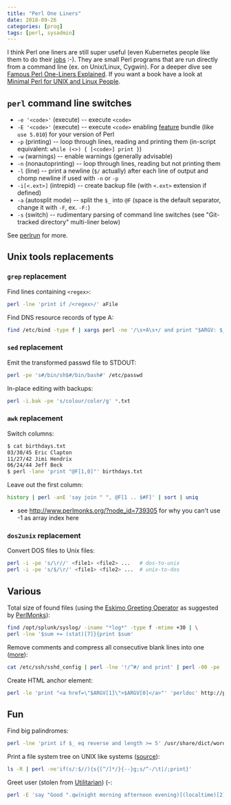 ```yaml
---
title: "Perl One Liners"
date: 2018-09-26
categories: [prog]
tags: [perl, sysadmin]
---
```


I think Perl one liners are still super useful (even Kubernetes people like them to do their [jobs](https://kubernetes.io/docs/concepts/workloads/controllers/jobs-run-to-completion/#running-an-example-job) :-). They are small Perl programs that are run directly from a command line (ex. on Unix/Linux, Cygwin). For a deeper dive see [Famous Perl One-Liners Explained](http://www.catonmat.net/blog/perl-one-liners-explained-part-one/). If you want a book have a look at [Minimal Perl for UNIX and Linux People](http://www.amazon.com/Minimal-Perl-UNIX-Linux-People/dp/1932394508/ref=sr_1_1?ie=UTF8&qid=1358096838&sr=8-1&keywords=minimal+perl+for+unix).

## `perl` command line switches

* `-e '<code>'` (execute) -- execute `<code>`
* `-E '<code>'` (execute) -- execute `<code>` enabling [feature](http://perldoc.perl.org/feature.html) bundle (like `use 5.010`) for your version of Perl
* `-p` (printing) -- loop through lines, reading and printing them (in-script equivalent: `while (<>) { [<code>] print }`)
* `-w` (warnings) -- enable warnings (generally advisable)
* `-n` (nonautoprinting) -- loop through lines, reading but not printing them
* `-l` (line) -- print a newline (`$/` actually) after each line of output and chomp newline if used with `-n` or `-p`
* `-i[<.ext>]` (intrepid) -- create backup file (with `<.ext>` extension if defined)
* `-a` (autosplit mode) -- split the `$_` into `@F` (space is the default separator, change it with `-F`, ex. `-F:`)
* `-s` (switch) -- rudimentary parsing of command line switches (see "Git-tracked directory" multi-liner below)

See [perlrun](http://perldoc.perl.org/perlrun.html) for more.

## Unix tools replacements

### `grep` replacement

Find lines containing `<regex>`:

```bash
perl -lne 'print if /<regex>/' aFile
```

Find DNS resource records of type A:

```bash
find /etc/bind -type f | xargs perl -ne '/\s+A\s+/ and print "$ARGV: $_"'
```

### `sed` replacement

Emit the transformed passwd file to STDOUT:

```bash
perl -pe 's#/bin/sh$#/bin/bash#' /etc/passwd
```

In-place editing with backups:

```bash
perl -i.bak -pe 's/colour/color/g' *.txt
```

### `awk` replacement

Switch columns:

```bash
$ cat birthdays.txt
03/30/45 Eric Clapton
11/27/42 Jimi Hendrix
06/24/44 Jeff Beck
$ perl -lane 'print "@F[1,0]"' birthdays.txt
```

Leave out the first column:

```bash
history | perl -anE 'say join " ", @F[1 .. $#F]' | sort | uniq
```

* see http://www.perlmonks.org/?node_id=739305 for why you can't use -1 as array index here

### `dos2unix` replacement

Convert DOS files to Unix files:

```bash
perl -i -pe 's/\r//' <file1> <file2> ...   # dos-to-unix
perl -i -pe 's/$/\r/' <file1> <file2> ...  # unix-to-dos
```

## Various

Total size of found files (using the [Eskimo Greeting Operator](http://www.catonmat.net/blog/secret-perl-operators/#eskimo) as suggested by [PerlMonks](http://www.perlmonks.org/?node_id=1172707)):

```bash
find /opt/splunk/syslog/ -iname "*log*" -type f -mtime +30 | \
perl -lne '$sum += (stat)[7]}{print $sum'
```

Remove comments and compress all consecutive blank lines into one ([more](http://www.catonmat.net/blog/perl-one-liners-explained-part-one/)):

```bash
cat /etc/ssh/sshd_config | perl -lne '!/^#/ and print' | perl -00 -pe ''
```

Create HTML anchor element:

```bash
perl -le 'print "<a href=\"$ARGV[1]\">$ARGV[0]</a>"' 'perldoc' http://perldoc.perl.org/
```

## Fun

Find big palindromes:

```bash
perl -lne 'print if $_ eq reverse and length >= 5' /usr/share/dict/words
```

Print a file system tree on UNIX like systems ([source](http://www.perlmonks.org/?node_id=1050343)):

```bash
ls -R | perl -ne'if(s/:$//){s{[^/]*/}{--}g;s/^-/\t|/;print}'
```

Greet user (stolen from [Utilitarian](http://perlmonks.org/?node_id=681898)) (-:

```bash
perl -E 'say "Good ".qw(night morning afternoon evening)[(localtime)[2]/6].", $ENV{USER}"'
```
